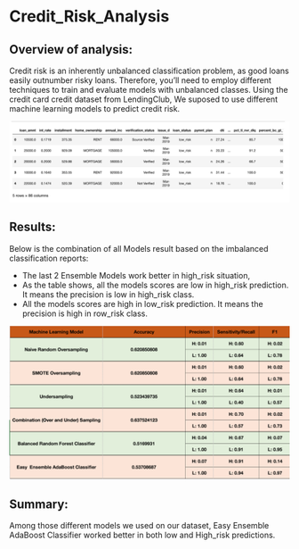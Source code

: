 # Credit_Risk_Analysis

## Overview of analysis:
Credit risk is an inherently unbalanced classification problem, as good loans easily outnumber risky loans. Therefore, you’ll need to employ different techniques to train and evaluate models with unbalanced classes. 
Using the credit card credit dataset from LendingClub, We suposed to use different machine learning models to predict credit risk.

![Dataset:](Resources/Dataset.png)

## Results:
Below is the combination of all Models result based on the imbalanced classification reports:

- The last 2 Ensemble Models work better in high_risk situation, 
- As the table shows, all the models scores are low in high_risk prediction. It means the precision is low in high_risk class.
- All the models scores are high in low_risk prediction. It means the precision is high in row_risk class.

![Model Chart:](Resources/Model_Chart.png)

## Summary:

Among those different models we used on our dataset, Easy Ensemble AdaBoost Classifier worked better in both low and High_risk predictions.
